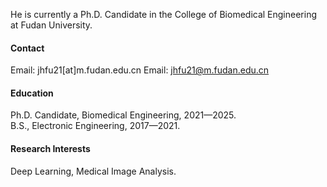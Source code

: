 

<!-- [![senli1073](https://img.shields.io/badge/senli1073-github-blue?logo=github)](https://github.com/senli1073) -->

He is currently a Ph.D. Candidate in the College of Biomedical Engineering at Fudan University.

#### Contact

Email: jhfu21[at]m.fudan.edu.cn
Email: jhfu21@m.fudan.edu.cn

#### Education
Ph.D. Candidate, Biomedical Engineering, 2021—2025.\
B.S., Electronic Engineering, 2017—2021.

#### Research Interests
Deep Learning, Medical Image Analysis.

